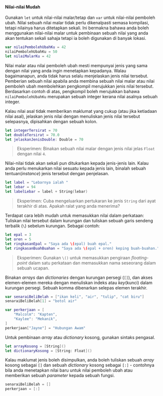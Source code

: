 #### Nilai-nilai Mudah

Gunakan `let` untuk nilai-nilai malar/tetap dan `var` untuk nilai-nilai pemboleh ubah. Nilai sebuah nilai malar tidak perlu dikenalpasti semasa kompilasi, tetapi nilainya harus ditetapkan sekali. Ini bermakna bahawa anda boleh menggunakan nilai-nilai malar untuk pembinaan sebuah nilai yang anda akan tentukan sekali sahaja tetapi ia boleh digunakan di banyak lokasi.

```swift
var nilaiPembolehUbahKu = 42
nilaiPembolehUbahKu = 50
let nilaiMalarKu = 42
```

Nilai malar atau nilai pemboleh ubah mesti mempunyai jenis yang sama dengan nilai yang anda ingin menetapkan kepadanya. Walau bagaimanapun, anda tidak harus selalu menjelaskan jenis nilai tersebut. Pemberian sebuah nilai apabila anda membina sebuah nilai malar atau nilai pemboleh ubah membolehkan pengkompil merujukkan jenis nilai tersebut. Berdasarkan contoh di atas, pengkompil boleh merujukkan bahawa `nilaiPembolehUbahKu` merupakan sebuah integer kerana nilai asalnya sebuah integer.

Kalau nilai asal tidak memberikan maklumat yang cukup (atau jika ketiadaan nilai asal), jelaskan jenis nilai dengan menuliskan jenis nilai tersebut selepasnya, dipisahkan dengan sebuah kolon.

```swift
let integerTersirat = 70
let doubleTersirat = 70.0
let jelaskanJenisDouble: Double = 70
```

> Eksperimen: Binakan sebuah nilai malar dengan jenis nilai jelas `Float` dengan nilai `4`.

Nilai-nilai tidak akan sekali pun ditukarkan kepada jenis-jenis lain. Kalau anda perlu menukarkan nilai sesuatu kepada jenis lain, binalah sebuah tentuan(*instance*) jenis tersebut dengan penjelasan.

```swift
let label = "Lebarnya ialah "
let lebar = 94
let labelLebar = label + String(lebar)
```

> Eksperimen: Cuba mengeluarkan pertukaran ke jenis `String` dari ayat terakhir di atas. Apakah ralat yang anda menerima?

Terdapat cara lebih mudah untuk memasukkan nilai dalam perkataan: Tuliskan nilai tersebut dalam kurungan dan tuliskan sebuah garis sendeng terbalik (`\`) sebelum kurungan. Sebagai contoh:

```swift
let epal = 3
let oren = 5
let ringkasanEpal = "Saya ada \(epal) buah epal."
let ringkasanBuahBuahan = "Saya ada \(epal + oren) keping buah-buahan."
```

> Eksperimen: Gunakan `\()` untuk memasukkan pengiraan *floating-point* dalam satu perkataan dan memasukkan nama seseorang dalam sebuah ucapan.

Binakan *arrays* dan *dictionaries* dengan kurungan persegi (`[]`), dan akses elemen-elemen mereka dengan menuliskan indeks atau *key*(kunci) dalam kurungan persegi. Sebuah komma dibenarkan selepas elemen terakhir.

```swift
var senaraiBeliBelah = ["ikan keli", "air", "tulip", "cat biru"]
senaraiBeliBelah[1] = "botol air"

var perkerjaan = [
    "Malcolm": "Kapten",
    "Kaylee": "Mekanik",
]
perkerjaan["Jayne"] = "Hubungan Awam"
```

Untuk pembinaan *array* atau *dictionary* kosong, gunakan sintaks pengasal.

```swift
let arrayKosong = [String]()
let dictionaryKosong = [String: Float]()
```

Kalau maklumat jenis boleh disimpulkan, anda boleh tuliskan sebuah *array* kosong sebagai `[]` dan sebuah *dictionary* kosong sebagai `[:]` - contohnya bila anda menetapkan nilai baru untuk nilai pemboleh ubah atau memberikan sebuah *parameter* kepada sebuah fungsi.

```swift
senaraiBeliBelah = []
perkerjaan = [:]
```
